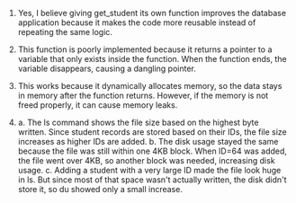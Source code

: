 1. Yes, I believe giving get_student its own function improves the database application because it makes the code more reusable instead of repeating the same logic.

2. This function is poorly implemented because it returns a pointer to a variable that only exists inside the function. When the function ends, the variable disappears, causing a dangling pointer.

3. This works because it dynamically allocates memory, so the data stays in memory after the function returns. However, if the memory is not freed properly, it can cause memory leaks.

4. a. The ls command shows the file size based on the highest byte written. Since student records are stored based on their IDs, the file size increases as higher IDs are added.
   b. The disk usage stayed the same because the file was still within one 4KB block. When ID=64 was added, the file went over 4KB, so another block was needed, increasing disk usage.
   c. Adding a student with a very large ID made the file look huge in ls. But since most of that space wasn't actually written, the disk didn't store it, so du showed only a small increase.
